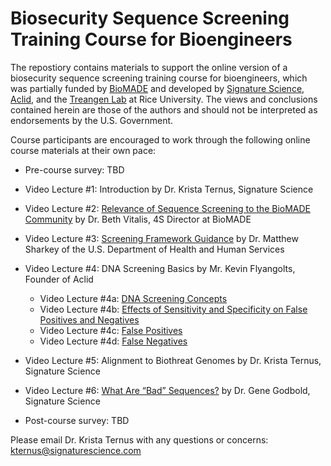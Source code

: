 # Biosecurity Sequence Screening Training Course for Bioengineers 

The repostiory contains materials to support the online version of a biosecurity sequence screening training course for bioengineers, which was partially funded by [BioMADE](https://www.biomade.org/biosecurity-training-course) and developed by [Signature Science](https://www.signaturescience.com/press/biomade_training_award/), [Aclid](https://www.aclid.bio/), and the [Treangen Lab](https://www.treangenlab.com/) at Rice University. The views and conclusions contained herein are those of the authors and should not be interpreted as endorsements by the U.S. Government.

Course participants are encouraged to work through the following online course materials at their own pace:

- Pre-course survey: TBD

- Video Lecture #1: Introduction by Dr. Krista Ternus, Signature Science

- Video Lecture #2: [Relevance of Sequence Screening to the BioMADE Community](https://www.youtube.com/watch?v=Ycl5JJLS4Qc) by Dr. Beth Vitalis, 4S Director at BioMADE

- Video Lecture #3: [Screening Framework Guidance](https://www.youtube.com/watch?v=ujdkXk_JivY) by Dr. Matthew Sharkey of the U.S. Department of Health and Human Services

- Video Lecture #4: DNA Screening Basics by Mr. Kevin Flyangolts, Founder of Aclid
    - Video Lecture #4a: [DNA Screening Concepts](https://www.youtube.com/watch?v=ULXv5cMZaeY)
    - Video Lecture #4b: [Effects of Sensitivity and Specificity on False Positives and Negatives](https://www.youtube.com/watch?v=0GpiFTM8ltg)
    - Video Lecture #4c: [False Positives](https://www.youtube.com/watch?v=rAzyvPW2fF8)
    - Video Lecture #4d: [False Negatives](https://www.youtube.com/watch?v=wuQHlSF5BbE)

- Video Lecture #5: Alignment to Biothreat Genomes by Dr. Krista Ternus, Signature Science

- Video Lecture #6: [What Are “Bad” Sequences?](https://www.youtube.com/watch?v=DcceF6LxTgc) by Dr. Gene Godbold, Signature Science

- Post-course survey: TBD
  
Please email Dr. Krista Ternus with any questions or concerns: kternus@signaturescience.com
